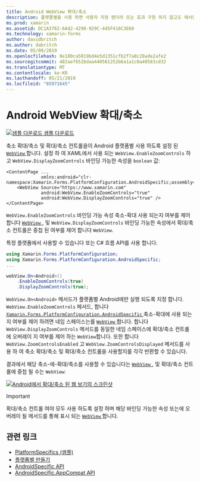 ```yaml
---
title: Android WebView 확대/축소
description: 플랫폼별을 사용 하면 사용자 지정 렌더러 또는 효과 구현 하지 않고도 에서만 특정 플랫폼에서 사용할 수 있는 기능을 사용할 수 있습니다. 이 문서는 WebView에서 확대/축소를 사용 하도록 설정 하는 Android 플랫폼 특정을 사용 하는 방법을 설명 합니다.
ms.prod: xamarin
ms.assetid: DC1A3762-6A42-4298-929C-445F416C3E60
ms.technology: xamarin-forms
author: davidbritch
ms.author: dabritch
ms.date: 05/09/2019
ms.openlocfilehash: 0e180ca5019bd4e5d1351cfb2f7a8c28ade2afe2
ms.sourcegitcommit: 482aef652bdaa440561252b6a1a1c0a40583cd32
ms.translationtype: MT
ms.contentlocale: ko-KR
ms.lasthandoff: 05/21/2019
ms.locfileid: "65971645"
---
```

# <a name="webview-zoom-on-android"></a>Android WebView 확대/축소

[![샘플 다운로드](~/media/shared/download.png) 샘플 다운로드](https://developer.xamarin.com/samples/xamarin-forms/userinterface/platformspecifics/)

축소 확대/축소 및 확대/축소 컨트롤을이 Android 플랫폼별 사용 하도록 설정 된 [ `WebView` ](xref:Xamarin.Forms.WebView)합니다. 설정 하 여 XAML에서 사용 되는 `WebView.EnableZoomControls` 하 고 `WebView.DisplayZoomControls` 바인딩 가능한 속성을 `boolean` 값:

```xaml
<ContentPage ...
             xmlns:android="clr-namespace:Xamarin.Forms.PlatformConfiguration.AndroidSpecific;assembly=Xamarin.Forms.Core">
    <WebView Source="https://www.xamarin.com"
             android:WebView.EnableZoomControls="true"
             android:WebView.DisplayZoomControls="true" />
</ContentPage>
```

`WebView.EnableZoomControls` 바인딩 가능 속성 축소-확대 사용 되는지 여부를 제어 합니다 [ `WebView` ](xref:Xamarin.Forms.WebView), 및 `WebView.DisplayZoomControls` 바인딩 가능한 속성에서 확대/축소 컨트롤은 중첩 된 여부를 제어 합니다 `WebView`.

특정 플랫폼에서 사용할 수 있습니다 또는 C# 흐름 API를 사용 합니다.

```csharp
using Xamarin.Forms.PlatformConfiguration;
using Xamarin.Forms.PlatformConfiguration.AndroidSpecific;
...

webView.On<Android>()
    .EnableZoomControls(true)
    .DisplayZoomControls(true);
```

`WebView.On<Android>` 메서드가 플랫폼별 Android에만 실행 되도록 지정 합니다. `WebView.EnableZoomControls` 메서드, 합니다 [ `Xamarin.Forms.PlatformConfiguration.AndroidSpecific` ](xref:Xamarin.Forms.PlatformConfiguration.AndroidSpecific) 축소-확대에 사용 되는지 여부를 제어 하려면 네임 스페이스는를 [ `WebView` ](xref:Xamarin.Forms.WebView)합니다. 합니다 `WebView.DisplayZoomControls` 메서드를 동일한 네임 스페이스에 확대/축소 컨트롤에 오버레이 지 여부를 제어 하는 `WebView`합니다. 또한 합니다 `WebView.ZoomControlsEnabled` 고 `WebView.ZoomControlsDisplayed` 메서드를 사용 하 여 축소 확대/축소 및 확대/축소 컨트롤을 사용할지를 각각 반환할 수 있습니다.

결과에서 해당 축소-에-확대/축소를 사용할 수 있습니다는 [ `WebView` ](xref:Xamarin.Forms.WebView), 및 확대/축소 컨트롤에 중첩 될 수는 `WebView`:

[![Android에서 확대/축소 된 웹 보기의 스크린샷](webview-zoom-controls-images/webview-zoom.png "확대 WebView")](webview-zoom-controls-images/webview-zoom-large.png#lightbox "WebView 확대/축소 됨")

> [!IMPORTANT]
> 확대/축소 컨트롤 여야 모두 사용 하도록 설정 하며 해당 바인딩 가능한 속성 또는에 오버레이 될 메서드를 통해 표시 되는 [ `WebView` ](xref:Xamarin.Forms.WebView)합니다.

## <a name="related-links"></a>관련 링크

- [PlatformSpecifics (샘플)](https://developer.xamarin.com/samples/xamarin-forms/userinterface/platformspecifics/)
- [플랫폼별 만들기](~/xamarin-forms/platform/platform-specifics/index.md#creating-platform-specifics)
- [AndroidSpecific API](xref:Xamarin.Forms.PlatformConfiguration.AndroidSpecific)
- [AndroidSpecific.AppCompat API](xref:Xamarin.Forms.PlatformConfiguration.AndroidSpecific.AppCompat)
